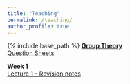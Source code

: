 ```yaml
---
title: "Teaching"
permalink: /teaching/
author_profile: true
---
```

{% include base_path %}
**<ins>Group Theory</ins>**<br/>
[Question Sheets](https://veronicakelsey.github.io/files/Questions.pdf) 

**Week 1**<br/>
[Lecture 1 - Revision notes](https://veronicakelsey.github.io/files/Lecture1-revision.pdf) 
